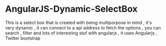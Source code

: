 # AngularJS-Dynamic-SelectBox
This is a select box that is created with being multiporpose in mind , it's very dynamic , it can connect to a api address to fetch the options , you can search , filter and lots of interesting stuf with angularjs , it uses Angularjs , Twitter bootstrap 
